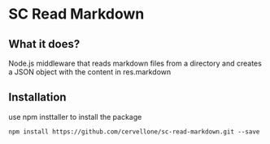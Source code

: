 # SC Read Markdown

## What it does?

Node.js middleware that reads markdown files from a directory and creates a JSON object with the content in res.markdown

## Installation 
use npm insttaller to install the package

`npm install https://github.com/cervellone/sc-read-markdown.git --save`



